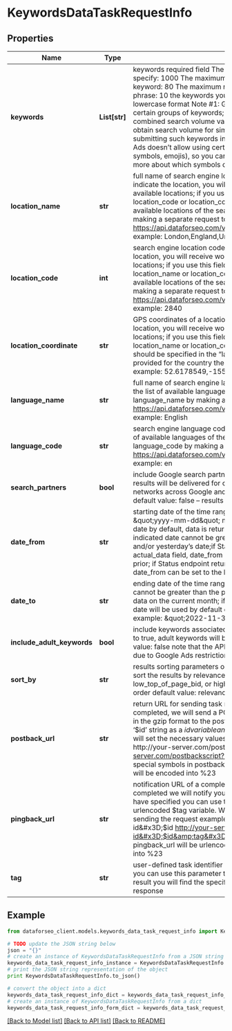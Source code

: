 # KeywordsDataTaskRequestInfo


## Properties

Name | Type | Description | Notes
------------ | ------------- | ------------- | -------------
**keywords** | **List[str]** | keywords required field The maximum number of keywords you can specify: 1000 The maximum number of characters for each keyword: 80 The maximum number of words for each keyword phrase: 10 the keywords you specify will be converted to a lowercase format Note #1: Google Ads may return no data for certain groups of keywords; Note #2: Google Ads provides combined search volume values for groups of similar keywords to obtain search volume for similar keywords, we recommend submitting such keywords in separate requests; Note #3: Google Ads doesn’t allow using certain symbols and characters (e.g., UTF symbols, emojis), so you can’t use them when setting a task; to learn more about which symbols can be used, please refer to this article | [optional] 
**location_name** | **str** | full name of search engine location optional field if you do not indicate the location, you will receive worldwide results, i.e., for all available locations; if you use this field, you don’t need to specify location_code or location_coordinate you can receive the list of available locations of the search engine with their location_name by making a separate request to https://api.dataforseo.com/v3/keywords_data/google_ads/locations example: London,England,United Kingdom | [optional] 
**location_code** | **int** | search engine location code optional field if you do not indicate the location, you will receive worldwide results, i.e., for all available locations; if you use this field, you don’t need to specify location_name or location_coordinate; you can receive the list of available locations of the search engines with their location_code by making a separate request to https://api.dataforseo.com/v3/keywords_data/google_ads/locations example: 2840 | [optional] 
**location_coordinate** | **str** | GPS coordinates of a location optional field if you do not indicate the location, you will receive worldwide results, i.e., for all available locations; if you use this field, you don’t need to specify location_name or location_code; location_coordinate parameter should be specified in the “latitude,longitude” format; the data will be provided for the country the specified coordinates belong to; example: 52.6178549,-155.352142 | [optional] 
**language_name** | **str** | full name of search engine language optional field you can receive the list of available languages of the search engine with their language_name by making a separate request to https://api.dataforseo.com/v3/keywords_data/google_ads/languages example: English | [optional] 
**language_code** | **str** | search engine language code optional field you can receive the list of available languages of the search engine with their language_code by making a separate request to https://api.dataforseo.com/v3/keywords_data/google_ads/languages example: en | [optional] 
**search_partners** | **bool** | include Google search partners optional field if you specify true, the results will be delivered for owned, operated, and syndicated networks across Google and partner sites that host Google search; default value: false – results are returned for Google search sites | [optional] 
**date_from** | **str** | starting date of the time range optional field date format: \&quot;yyyy-mm-dd\&quot; minimal value: 4 years from the current date by default, data is returned for the past 12 months; Note: the indicated date cannot be greater than that specified in date_to and/or yesterday’s date;if Status endpoint returns false in the actual_data field, date_from can be set to the month before last and prior; if Status endpoint returns true in the actual_data field, date_from can be set to the last month and prior | [optional] 
**date_to** | **str** | ending date of the time range optional field Note: the indicated date cannot be greater than the past month, Google Ads does not return data on the current month; if you don’t specify this field, yesterday’s date will be used by default date format: \&quot;yyyy-mm-dd\&quot; example: \&quot;2022-11-30\&quot; | [optional] 
**include_adult_keywords** | **bool** | include keywords associated with adult content optional field if set to true, adult keywords will be included in the response default value: false note that the API may return no data for such keywords due to Google Ads restrictions | [optional] 
**sort_by** | **str** | results sorting parameters optional field use these parameters to sort the results by relevance, search_volume, competition_index, low_top_of_page_bid, or high_top_of_page_bid in the descending order default value: relevance | [optional] 
**postback_url** | **str** | return URL for sending task results optional field once the task is completed, we will send a POST request with its results compressed in the gzip format to the postback_url you specified you can use the ‘$id’ string as a $id variable and ‘$tag’ as urlencoded $tag variable. We will set the necessary values before sending the request. example: http://your-server.com/postbackscript?id&#x3D;$id http://your-server.com/postbackscript?id&#x3D;$id&amp;tag&#x3D;$tag Note: special symbols in postback_url will be urlencoded; i.a., the # symbol will be encoded into %23 | [optional] 
**pingback_url** | **str** | notification URL of a completed task optional field when a task is completed we will notify you by GET request sent to the URL you have specified you can use the ‘$id’ string as a $id variable and ‘$tag’ as urlencoded $tag variable. We will set the necessary values before sending the request example: http://your-server.com/pingscript?id&#x3D;$id http://your-server.com/pingscript?id&#x3D;$id&amp;tag&#x3D;$tag Note: special symbols in pingback_url will be urlencoded; i.a., the # symbol will be encoded into %23 | [optional] 
**tag** | **str** | user-defined task identifier optional field the character limit is 255 you can use this parameter to identify the task and match it with the result you will find the specified tag value in the data array of the response | [optional] 

## Example

```python
from dataforseo_client.models.keywords_data_task_request_info import KeywordsDataTaskRequestInfo

# TODO update the JSON string below
json = "{}"
# create an instance of KeywordsDataTaskRequestInfo from a JSON string
keywords_data_task_request_info_instance = KeywordsDataTaskRequestInfo.from_json(json)
# print the JSON string representation of the object
print KeywordsDataTaskRequestInfo.to_json()

# convert the object into a dict
keywords_data_task_request_info_dict = keywords_data_task_request_info_instance.to_dict()
# create an instance of KeywordsDataTaskRequestInfo from a dict
keywords_data_task_request_info_form_dict = keywords_data_task_request_info.from_dict(keywords_data_task_request_info_dict)
```
[[Back to Model list]](../README.md#documentation-for-models) [[Back to API list]](../README.md#documentation-for-api-endpoints) [[Back to README]](../README.md)


